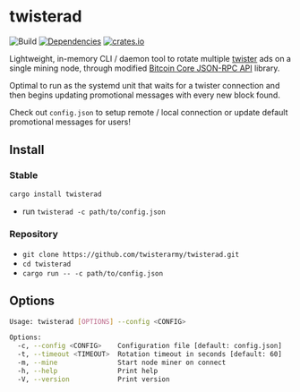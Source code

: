 # twisterad

![Build](https://github.com/twisterarmy/twisterad/actions/workflows/build.yml/badge.svg)
[![Dependencies](https://deps.rs/repo/github/twisterarmy/twisterad/status.svg)](https://deps.rs/repo/github/twisterarmy/twisterad)
[![crates.io](https://img.shields.io/crates/v/twisterad.svg)](https://crates.io/crates/twisterad)

Lightweight, in-memory CLI / daemon tool to rotate multiple [twister](https://github.com/twisterarmy/twister-core) ads on a single mining node,
through modified [Bitcoin Core JSON-RPC API](https://github.com/twisterarmy/rust-bitcoincore-rpc) library.

Optimal to run as the systemd unit that waits for a twister connection and then begins updating promotional messages with every new block found.

Check out `config.json` to setup remote / local connection or update default promotional messages for users!

## Install

### Stable

``` bash
cargo install twisterad
```
* run `twisterad -c path/to/config.json`

### Repository

* `git clone https://github.com/twisterarmy/twisterad.git`
* `cd twisterad`
* `cargo run -- -c path/to/config.json`

## Options

``` bash
Usage: twisterad [OPTIONS] --config <CONFIG>

Options:
  -c, --config <CONFIG>    Configuration file [default: config.json]
  -t, --timeout <TIMEOUT>  Rotation timeout in seconds [default: 60]
  -m, --mine               Start node miner on connect
  -h, --help               Print help
  -V, --version            Print version
```
